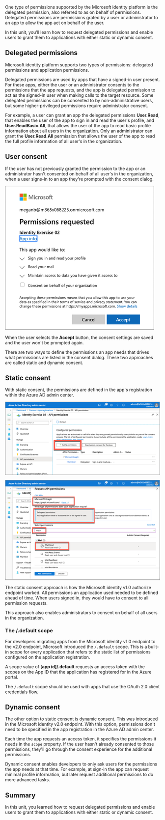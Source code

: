 One type of permissions supported by the Microsoft identity platform is the delegated permission, also referred to as on behalf of permissions. Delegated permissions are permissions grated by a user or administrator to an app to allow the app act on behalf of the user.

In this unit, you’ll learn how to request delegated permissions and enable users to grant them to applications with either static or dynamic consent.

## Delegated permissions

Microsoft identity platform supports two types of permissions: delegated permissions and application permissions.

Delegated permissions are used by apps that have a signed-in user present. For these apps, either the user or an administrator consents to the permissions that the app requests, and the app is delegated permission to act as the signed-in user when making calls to the target resource. Some delegated permissions can be consented to by non-administrative users, but some higher-privileged permissions require administrator consent.

For example, a user can grant an app the delegated permissions **User.Read**, that enables the user of the app to sign in and read the user's profile, and **User.ReadBasic.All**, that allows the user of the app to read basic profile information about all users in the organization. Only an administrator can grant the **User.Read.All** permission that allows the user of the app to read the full profile information of all user's in the organization.

## User consent

If the user has not previously granted the permission to the app or an administrator hasn't consented on behalf of all user's in the organization, when a user signs-in to an app they're prompted with the consent dialog.

![Screenshot of Azure AD popup sign-in experience](../media/05-test-02.png)

When the user selects the **Accept** button, the consent settings are saved and the user won't be prompted again.

There are two ways to define the permissions an app needs that drives what permissions are listed in the consent dialog. These two approaches are called static and dynamic consent.

## Static consent

With static consent, the permissions are defined in the app's registration within the Azure AD admin center.

![Screenshot of the Configured Permissions page in Azure AD](../media/05-aad-portal-newapp-permissions-01.png)

![Screenshot of the Configured Permissions page in Azure AD](../media/05-aad-portal-newapp-permissions-02.png)

The static consent approach is how the Microsoft identity v1.0 authorize endpoint worked. All permissions an application used needed to be defined ahead of time. When users signed in, they would have to consent to all permission requests.

This approach also enables administrators to consent on behalf of all users in the organization.

### The /.default scope

For developers migrating apps from the Microsoft identity v1.0 endpoint to the v2.0 endpoint, Microsoft introduced the `/.default` scope. This is a built-in scope for every application that refers to the static list of permissions configured on the application registration.

A scope value of **[app id]/.default** requests an access token with the scopes on the App ID that the application has registered for in the Azure portal.

The `/.default` scope should be used with apps that use the OAuth 2.0 client credentials flow.

## Dynamic consent

The other option to static consent is dynamic consent. This was introduced in the Microsoft identity v2.0 endpoint. With this option, permissions don't need to be specified in the app registration in the Azure AD admin center.

Each time the app requests an access token, it specifies the permissions it needs in the `scope` property. If the user hasn't already consented to those permissions, they'll go through the consent experience for the additional permissions.

Dynamic consent enables developers to only ask users for the permissions the app needs at that time. For example, at sign-in the app can request minimal profile information, but later request additional permissions to do more advanced tasks.

## Summary

In this unit, you learned how to request delegated permissions and enable users to grant them to applications with either static or dynamic consent.
